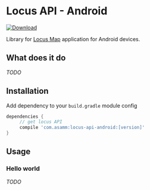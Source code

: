 # Locus API - Android

[ ![Download](https://api.bintray.com/packages/asammsoft/maven/locus-api-android/images/download.svg) ](https://bintray.com/asammsoft/maven/locus-api-android/_latestVersion)

Library for [Locus Map](http://www.locusmap.eu) application for Android devices.

## What does it do

_TODO_

## Installation

Add dependency to your `build.gradle` module config

```gradle
dependencies {
     // get locus API
     compile 'com.asamm:locus-api-android:[version]'
}
```

## Usage

### Hello world

_TODO_
